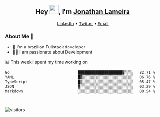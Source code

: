 <h2 align="center">Hey <img src="https://github.com/TheDudeThatCode/TheDudeThatCode/blob/master/Assets/Hi.gif" width="29">, I'm <a href="https://www.linkedin.com/in/jonathanlameira/">Jonathan Lameira</a></h2>
<p align="center">
  <a href="https://www.linkedin.com/in/jonathanlameira/">LinkedIn</a> •
  <a href="https://twitter.com/jlameira">Twitter</a> •
  <a href="mailto:jlameira@gmail.com">Email</a>
</p>

### About Me 🚀
- 🌱  I’m a brazilian Fullstack developer</br>
- 👨‍💻  I am passionate about Development</br>

<!-- ![Jonathan Lameira github stats](https://github-readme-stats.vercel.app/api?username=jlameirameli&show_icons=true&hide_border=true)&nbsp;&nbsp; -->

📊 This week I spent my time working on
<!--START_SECTION:waka-->

```txt
Go                               ████████████████████▓░░░░   82.71 %
YAML                             █▓░░░░░░░░░░░░░░░░░░░░░░░   06.76 %
TypeScript                       █▒░░░░░░░░░░░░░░░░░░░░░░░   05.47 %
JSON                             ▓░░░░░░░░░░░░░░░░░░░░░░░░   03.29 %
Markdown                         ░░░░░░░░░░░░░░░░░░░░░░░░░   00.54 %
```

<!--END_SECTION:waka-->

<br />

![visitors](https://visitor-badge.laobi.icu/badge?page_id=jlameira.jlameira)
